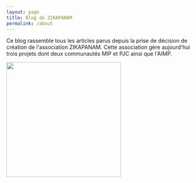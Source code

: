 ```yaml
---
layout: page
title: Blog de ZIKAPANAM 
permalink: /about
---
```


<p>Ce blog rassemble tous les articles parus depuis la prise de décision de création de l'association ZIKAPANAM. Cette association gère aujourd'hui trois projets dont deux communautés MIP et PJC ainsi que l'AIMP.
</p>

<img src="{{ site.baseurl }}/assets/images/illustration-zikapanam-logo.png" height="300"/>
